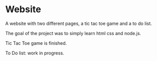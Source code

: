 # Website

A website with two different pages, a tic tac toe game and a to do list. 

The goal of the project was to simply learn html css and node.js.

Tic Tac Toe game is finished.

To Do list: work in progress.
